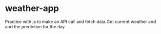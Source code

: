 # weather-app
Practice with js to make an API call and fetch data
Get current weather and and the prediction for the day